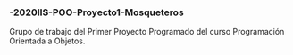 ### -2020IIS-POO-Proyecto1-Mosqueteros
Grupo de trabajo del Primer Proyecto Programado del curso Programación Orientada a Objetos.
